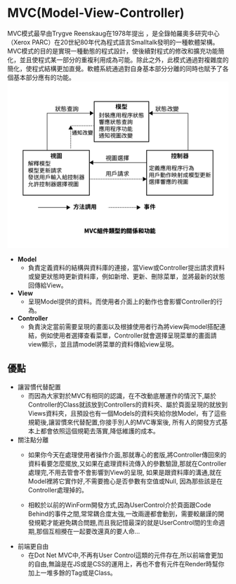 # MVC(Model-View-Controller)
MVC模式最早由Trygve Reenskaug在1978年提出 ，是全錄帕羅奧多研究中心（Xerox PARC）在20世紀80年代為程式語言Smalltalk發明的一種軟體架構。MVC模式的目的是實現一種動態的程式設計，使後續對程式的修改和擴充功能簡化，並且使程式某一部分的重複利用成為可能。除此之外，此模式通過對複雜度的簡化，使程式結構更加直覺。軟體系統通過對自身基本部分分離的同時也賦予了各個基本部分應有的功能。
![](2020-05-02-14-02-23.png)
- **Model** 
    - 負責定義資料的結構與資料庫的連接，當View或Controller提出請求資料或變更狀態時更新資料庫，例如新增、更新、刪除菜單，並將最新的狀態回傳給View。
- **View** 
    - 呈現Model提供的資料。而使用者介面上的動作也會影響Controller的行為。
- **Controller** 
    - 負責決定當前需要呈現的畫面以及根據使用者行為將view與model搭配連結，例如使用者選擇查看菜單，Controller就會選擇呈現菜單的畫面請view顯示，並且請model將菜單的資料傳給view呈現。

## 優點
- 讓習慣代替配置
    - 而因為大家對於MVC有相同的認識，在不改動底層運作的情況下,屬於Controller的Class就該放到Controllers的資料夾、屬於頁面呈現的就放到Views資料夾，且預設也有一個Models的資料夾給你放Model，有了這些規範後,讓習慣來代替配置,你接手別人的MVC專案後, 所有人的開發方式基本上都會依照這個規範去落實,降低維護的成本。
- 關注點分離
    - 如果你今天在處理使用者操作介面,那就專心的套版,將Controller傳回來的資料看要怎麼擺放,又如果在處理資料流傳入的參數驗證,那就在Controller處理完,不用去管會不會影響到View的呈現, 如果是跟資料庫的溝通,就在Model裡將它實作好,不需要擔心是否參數有空值或Null, 因為那些該是在Controller處理掉的。

    - 相較於以前的WinForm開發方式,因為UserControl介於頁面跟Code Behind的事件之間,常常耦合度太強,一改兩邊都會動到，需要較嚴謹的開發規範才能避免耦合問題,而且我記憶最深的就是UserControl間的生命週期,那個互相攪在一起要改還真的要人命...
- 前端更自由
    - 在Dot Net MVC中,不再有User Control這類的元件存在,所以前端會更加的自由,無論是在JS或是CSS的運用上，再也不會有元件在Render時幫你加上一堆多餘的Tag或是Class。